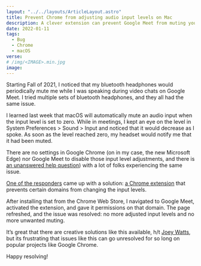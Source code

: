 ```yaml
---
layout: "../../layouts/ArticleLayout.astro"
title: Prevent Chrome from adjusting audio input levels on Mac
description: A clever extension can prevent Google Meet from muting your bluetooth microphone
date: 2022-01-11
tags:
  - Bug
  - Chrome
  - macOS
verse:
# /img/<IMAGE>.min.jpg
image:
---
```


Starting Fall of 2021, I noticed that my bluetooth headphones would periodically mute me while I was speaking during video chats on Google Meet. I tried multiple sets of bluetooth headphones, and they all had the same issue.

I learned last week that macOS will automatically mute an audio input when the input level is set to zero. While in meetings, I kept an eye on the level in System Preferences > Sound > Input and noticed that it would decrease as I spoke. As soon as the level reached zero, my headset would notify me that it had been muted.

There are no settings in Google Chrome (on in my case, the new Microsoft Edge) nor Google Meet to disable those input level adjustments, and there is [an unanswered help question](https://support.google.com/chrome/thread/7542181/chrome-is-auto-adjusting-the-microphone-level?hl=en)) with a lot of folks experiencing the same issue.

[One of the responders](https://support.google.com/chrome/thread/7542181/chrome-is-auto-adjusting-the-microphone-level?hl=en) came up with a solution: [a Chrome extension](https://chrome.google.com/webstore/detail/disable-automatic-gain-co/clpapnmmlmecieknddelobgikompchkk) that prevents certain domains from changing the input levels.

After installing that from the Chrome Web Store, I navigated to Google Meet, activated the extension, and gave it permissions on that domain. The page refreshed, and the issue was resolved: no more adjusted input levels and no more unwanted muting.

It’s great that there are creative solutions like this available, h/t [Joey Watts](https://github.com/joeywatts), but its frustrating that issues like this can go unresolved for so long on popular projects like Google Chrome.

Happy resolving!
